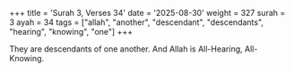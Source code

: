 +++
title = 'Surah 3, Verses 34'
date = '2025-08-30'
weight = 327
surah = 3
ayah = 34
tags = ["allah", "another", "descendant", "descendants", "hearing", "knowing", "one"]
+++

They are descendants of one another. And Allah is All-Hearing, All-Knowing.